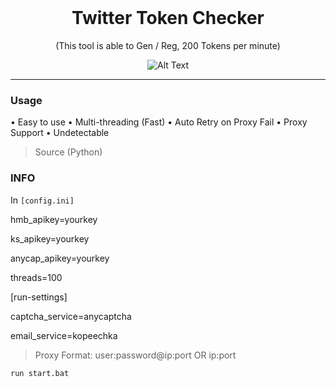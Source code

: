 <br/>
<div align="center">
  
  # Twitter Token Checker
  
  (This tool is able to Gen / Reg, 200 Tokens per minute)
  
  
  ![Alt Text](https://cdn.discordapp.com/attachments/1029152294199099443/1052309501698650172/ef86175d1167d58247e825ac7299d1d4.gif)

 
</div>

--------------------------------------

### Usage


• Easy to use
• Multi-threading (Fast)
• Auto Retry on Proxy Fail
• Proxy Support
• Undetectable
>Source (Python)

### INFO

In ```[config.ini]```

hmb_apikey=yourkey

ks_apikey=yourkey

anycap_apikey=yourkey

threads=100

[run-settings]

captcha_service=anycaptcha

email_service=kopeechka

> Proxy Format: user:password@ip:port OR ip:port

```run start.bat```
